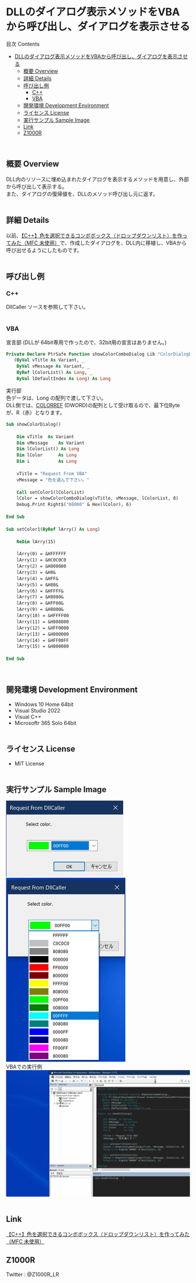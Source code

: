# DLLのダイアログ表示メソッドをVBAから呼び出し、ダイアログを表示させる
目次 Contents
<!-- TOC -->

- [DLLのダイアログ表示メソッドをVBAから呼び出し、ダイアログを表示させる](#dllのダイアログ表示メソッドをvbaから呼び出しダイアログを表示させる)
  - [概要 Overview](#概要-overview)
  - [詳細 Details](#詳細-details)
  - [呼び出し例](#呼び出し例)
    - [C++](#c)
    - [VBA](#vba)
  - [開発環境 Development Environment](#開発環境-development-environment)
  - [ライセンス License](#ライセンス-license)
  - [実行サンプル Sample Image](#実行サンプル-sample-image)
  - [Link](#link)
  - [Z1000R](#z1000r)

<!-- /TOC -->
&nbsp;
## 概要 Overview  
DLL内のリソースに埋め込まれたダイアログを表示するメソッドを用意し、外部から呼び出して表示する。  
また、ダイアログの復帰値を、DLLのメソッド呼び出し元に返す。  
&nbsp;
## 詳細 Details
以前、[【C++】色を選択できるコンボボックス（ドロップダウンリスト）を作ってみた（MFC 未使用）](https://z1000s.hatenablog.com/entry/2021/01/28/233951)で、作成したダイアログを、DLL内に移植し、VBAから呼び出せるようにしたものです。    
&nbsp;
## 呼び出し例
### C++
DllCaller ソースを参照して下さい。  
&nbsp;
### VBA
宣言部 (DLLが 64bit専用で作ったので、32bit用の宣言はありません。)
~~~vb
Private Declare PtrSafe Function showColorComboDialog Lib "ColorDialogDLL.dll" _
   (ByVal vTitle As Variant, _
    ByVal vMessage As Variant, _
    ByRef lColorList() As Long, _
    ByVal lDefaultIndex As Long) As Long
~~~
実行部  
色データは、Long の配列で渡して下さい。  
DLL側では、[COLORREF](https://docs.microsoft.com/en-us/windows/win32/gdi/colorref) (DWORD)の配列として受け取るので、最下位Byteが、R（赤）となります。  
~~~vb
Sub showColorDialog()

    Dim vTitle  As Variant
    Dim vMessage    As Variant
    Dim lColorList() As Long
    Dim lColor      As Long
    Dim i           As Long

    vTitle = "Request From VBA"
    vMessage = "色を選んで下さい。"

    Call setColor1(lColorList)
    lColor = showColorComboDialog(vTitle, vMessage, lColorList, 8)
    Debug.Print Right$("00000" & Hex(lColor), 6)

End Sub

Sub setColor1(ByRef lArry() As Long)

    ReDim lArry(15)

    lArry(0) = &HFFFFFF
    lArry(1) = &HC0C0C0
    lArry(2) = &H808080
    lArry(3) = &H0&
    lArry(4) = &HFF&
    lArry(5) = &H80&
    lArry(6) = &HFFFF&
    lArry(7) = &H8080&
    lArry(8) = &HFF00&
    lArry(9) = &H8000&
    lArry(10) = &HFFFF00
    lArry(11) = &H808000
    lArry(12) = &HFF0000
    lArry(13) = &H800000
    lArry(14) = &HFF00FF
    lArry(15) = &H800080

End Sub
~~~
&nbsp;
## 開発環境 Development Environment
- Windows 10 Home 64bit  
- Visual Studio 2022  
- Visual C++  
- Microsoftr 365 Solo 64bit  
&nbsp;
## ライセンス License
- MIT License  
&nbsp;
## 実行サンプル Sample Image
![](05_Image/Image01.jpg)  
![](05_Image/Image02.jpg)  
VBAでの実行例  
![](05_Image/ColorDropDownListCallFromVBA.gif)  
&nbsp;
## Link
[【C++】色を選択できるコンボボックス（ドロップダウンリスト）を作ってみた（MFC 未使用）](https://z1000s.hatenablog.com/entry/2021/01/28/233951)
&nbsp;
## Z1000R
Twitter : @Z1000R_LR